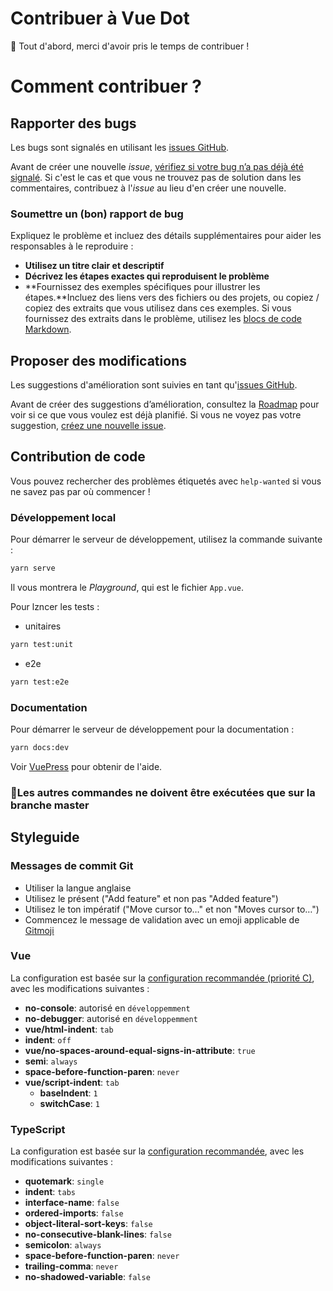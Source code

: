 # Contribuer à Vue Dot

🎉 Tout d'abord, merci d'avoir pris le temps de contribuer !

# Comment contribuer ?

## Rapporter des bugs

Les bugs sont signalés en utilisant les [issues GitHub](https://guides.github.com/features/issues/).

Avant de créer une nouvelle *issue*, [vérifiez si votre bug n’a pas déjà été signalé](https://github.com/assurance-maladie-digital/vue-dot/issues?utf8=%E2%9C%93&q=is%3Aissue).  Si c'est le cas et que vous ne trouvez pas de solution dans les commentaires, contribuez à l'*issue* au lieu d'en créer une nouvelle.

### Soumettre un (bon) rapport de bug

Expliquez le problème et incluez des détails supplémentaires pour aider les responsables à le reproduire :

* **Utilisez un titre clair et descriptif**
* **Décrivez les étapes exactes qui reproduisent le problème**
* **Fournissez des exemples spécifiques pour illustrer les étapes.**Incluez des liens vers des fichiers ou des projets, ou copiez / copiez des extraits que vous utilisez dans ces exemples. Si vous fournissez des extraits dans le problème, utilisez les [blocs de code Markdown](https://help.github.com/articles/markdown-basics/#multiple-lines).

## Proposer des modifications

Les suggestions d'amélioration sont suivies en tant qu'[issues GitHub](https://guides.github.com/features/issues/).

Avant de créer des suggestions d’amélioration, consultez la [Roadmap](https://assurance-maladie-digital.github.io/vue-dot/guide/roadmap.html) pour voir si ce que vous voulez est déjà planifié. Si vous ne voyez pas votre suggestion, [créez une nouvelle issue](#submitting-a-good-bug-report).

## Contribution de code

Vous pouvez rechercher des problèmes étiquetés avec `help-wanted` si vous ne savez pas par où commencer !

### Développement local

Pour démarrer le serveur de développement, utilisez la commande suivante :

```bash
yarn serve
```

Il vous montrera le *Playground*, qui est le fichier `App.vue`.

Pour lzncer les tests :

* unitaires

```bash
yarn test:unit
```

* e2e

```bash
yarn test:e2e
```

### Documentation

Pour démarrer le serveur de développement pour la documentation :

```bash
yarn docs:dev
```

Voir [VuePress](https://vuepress.vuejs.org/guide/) pour obtenir de l'aide.

### 🚨Les autres commandes ne doivent être exécutées que sur la branche master

## Styleguide

### Messages de commit Git

* Utiliser la langue anglaise
* Utilisez le présent ("Add feature" et non pas "Added feature")
* Utilisez le ton impératif ("Move cursor to…" et non "Moves cursor to…")
* Commencez le message de validation avec un emoji applicable de [Gitmoji](https://gitmoji.carloscuesta.me/)

### Vue

La configuration est basée sur la [configuration recommandée (priorité C)](https://vuejs.org/v2/style-guide/#Priority-C-Recommended), avec les modifications suivantes :

* **no-console**: autorisé en `développemment`
* **no-debugger**: autorisé en `développemment`
* **vue/html-indent**: `tab`
* **indent**: `off`
* **vue/no-spaces-around-equal-signs-in-attribute**: `true`
* **semi**: `always`
* **space-before-function-paren**: `never`
* **vue/script-indent**: `tab`
	* **baseIndent**: `1`
	* **switchCase**: `1`

### TypeScript

La configuration est basée sur la [configuration recommandée](https://github.com/palantir/tslint/blob/master/src/configs/recommended.ts), avec les modifications suivantes :

* **quotemark**: `single`
* **indent**: `tabs`
* **interface-name**: `false`
* **ordered-imports**: `false`
* **object-literal-sort-keys**: `false`
* **no-consecutive-blank-lines**: `false`
* **semicolon**: `always`
* **space-before-function-paren**: `never`
* **trailing-comma**: `never`
* **no-shadowed-variable**: `false`
